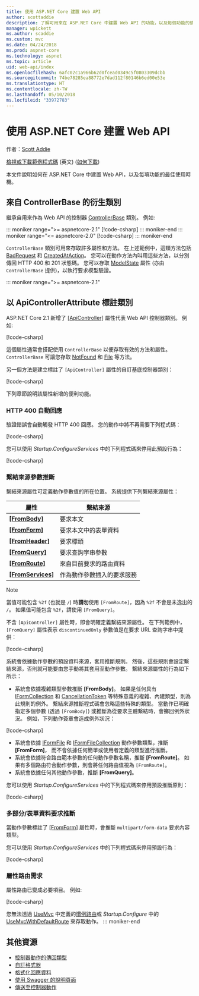 ```yaml
---
title: 使用 ASP.NET Core 建置 Web API
author: scottaddie
description: 了解可用來在 ASP.NET Core 中建置 Web API 的功能，以及每個功能的使用時機。
manager: wpickett
ms.author: scaddie
ms.custom: mvc
ms.date: 04/24/2018
ms.prod: aspnet-core
ms.technology: aspnet
ms.topic: article
uid: web-api/index
ms.openlocfilehash: 6afc02c1a966b62d0fcead0349c5f0803309dcbb
ms.sourcegitcommit: 74be78285ea88772e7dad112f80146b6ed00e53e
ms.translationtype: HT
ms.contentlocale: zh-TW
ms.lasthandoff: 05/10/2018
ms.locfileid: "33972783"
---
```

# <a name="build-web-apis-with-aspnet-core"></a>使用 ASP.NET Core 建置 Web API

作者：[Scott Addie](https://github.com/scottaddie)

[檢視或下載範例程式碼](https://github.com/aspnet/Docs/tree/master/aspnetcore/web-api/define-controller/samples) \(英文\) ([如何下載](xref:tutorials/index#how-to-download-a-sample))

本文件說明如何在 ASP.NET Core 中建置 Web API，以及每項功能的最佳使用時機。

## <a name="derive-class-from-controllerbase"></a>來自 ControllerBase 的衍生類別

繼承自用來作為 Web API 的控制器 [ControllerBase](/dotnet/api/microsoft.aspnetcore.mvc.controllerbase) 類別。 例如: 

::: moniker range=">= aspnetcore-2.1"
[!code-csharp[](../web-api/define-controller/samples/WebApiSample.Api/Controllers/PetsController.cs?name=snippet_PetsController&highlight=3)]
::: moniker-end
::: moniker range="<= aspnetcore-2.0"
[!code-csharp[](../web-api/define-controller/samples/WebApiSample.Api.Pre21/Controllers/PetsController.cs?name=snippet_PetsController&highlight=3)]
::: moniker-end

`ControllerBase` 類別可用來存取許多屬性和方法。 在上述範例中，這類方法包括 [BadRequest](/dotnet/api/microsoft.aspnetcore.mvc.controllerbase.badrequest) 和 [CreatedAtAction](/dotnet/api/microsoft.aspnetcore.mvc.controllerbase.createdataction)。 您可以在動作方法內叫用這些方法，以分別傳回 HTTP 400 和 201 狀態碼。 您可以存取 [ModelState](/dotnet/api/microsoft.aspnetcore.mvc.controllerbase.modelstate) 屬性 (亦由 `ControllerBase` 提供)，以執行要求模型驗證。

::: moniker range=">= aspnetcore-2.1"
## <a name="annotate-class-with-apicontrollerattribute"></a>以 ApiControllerAttribute 標註類別

ASP.NET Core 2.1 新增了 [[ApiController]](/dotnet/api/microsoft.aspnetcore.mvc.apicontrollerattribute) 屬性代表 Web API 控制器類別。 例如: 

[!code-csharp[](../web-api/define-controller/samples/WebApiSample.Api/Controllers/ProductsController.cs?name=snippet_ControllerSignature&highlight=2)]

這個屬性通常會搭配使用 `ControllerBase` 以便存取有效的方法和屬性。 `ControllerBase` 可讓您存取 [NotFound](/dotnet/api/microsoft.aspnetcore.mvc.controllerbase.notfound) 和 [File](/dotnet/api/microsoft.aspnetcore.mvc.controllerbase.file) 等方法。

另一個方法是建立標註了 `[ApiController]` 屬性的自訂基底控制器類別：

[!code-csharp[](../web-api/define-controller/samples/WebApiSample.Api/Controllers/MyBaseController.cs?name=snippet_ControllerSignature)]

下列章節說明該屬性新增的便利功能。

### <a name="automatic-http-400-responses"></a>HTTP 400 自動回應

驗證錯誤會自動觸發 HTTP 400 回應。 您的動作中將不再需要下列程式碼：

[!code-csharp[](../web-api/define-controller/samples/WebApiSample.Api.Pre21/Controllers/PetsController.cs?range=46-49)]

您可以使用 *Startup.ConfigureServices* 中的下列程式碼來停用此預設行為：

[!code-csharp[](../web-api/define-controller/samples/WebApiSample.Api/Startup.cs?name=snippet_ConfigureApiBehaviorOptions&highlight=5)]

### <a name="binding-source-parameter-inference"></a>繫結來源參數推斷

繫結來源屬性可定義動作參數值的所在位置。 系統提供下列繫結來源屬性：

|屬性|繫結來源 |
|---------|---------|
|**[[FromBody]](/dotnet/api/microsoft.aspnetcore.mvc.frombodyattribute)**     | 要求本文 |
|**[[FromForm]](/dotnet/api/microsoft.aspnetcore.mvc.fromformattribute)**     | 要求本文中的表單資料 |
|**[[FromHeader]](/dotnet/api/microsoft.aspnetcore.mvc.fromheaderattribute)** | 要求標頭 |
|**[[FromQuery]](/dotnet/api/microsoft.aspnetcore.mvc.fromqueryattribute)**   | 要求查詢字串參數 |
|**[[FromRoute]](/dotnet/api/microsoft.aspnetcore.mvc.fromrouteattribute)**   | 來自目前要求的路由資料 |
|**[[FromServices]](xref:mvc/controllers/dependency-injection#action-injection-with-fromservices)** | 作為動作參數插入的要求服務 |

> [!NOTE]
> 當值可能包含 `%2f` (也就是 `/`) 時**請勿**使用 `[FromRoute]`，因為 `%2f` 不會是未逸出的 `/`。 如果值可能包含 `%2f`，請使用 `[FromQuery]`。

不含 `[ApiController]` 屬性時，即會明確定義繫結來源屬性。 在下列範例中，`[FromQuery]` 屬性表示 `discontinuedOnly` 參數值是在要求 URL 查詢字串中提供：

[!code-csharp[](../web-api/define-controller/samples/WebApiSample.Api/Controllers/ProductsController.cs?name=snippet_BindingSourceAttributes&highlight=2)]

系統會依據動作參數的預設資料來源，套用推斷規則。 然後，這些規則會設定繫結來源，否則就可能要由您手動將其套用至動作參數。 繫結來源屬性的行為如下所示：

* 系統會依據複雜類型參數推斷 **[FromBody]**。 如果是任何具有 [IFormCollection](/dotnet/api/microsoft.aspnetcore.http.iformcollection) 和 [CancellationToken](/dotnet/api/system.threading.cancellationtoken) 等特殊意義的複雜、內建類型，則為此規則的例外。 繫結來源推斷程式碼會忽略這些特殊的類型。 當動作已明確指定多個參數 (透過 `[FromBody]`) 或推斷為從要求主體繫結時，會擲回例外狀況。 例如，下列動作簽章會造成例外狀況：

[!code-csharp[](../web-api/define-controller/samples/WebApiSample.Api/Controllers/TestController.cs?name=snippet_ActionsCausingExceptions)]

* 系統會依據 [IFormFile](/dotnet/api/microsoft.aspnetcore.http.iformfile) 和 [IFormFileCollection](/dotnet/api/microsoft.aspnetcore.http.iformfilecollection) 動作參數類型，推斷 **[FromForm]**， 而不會依據任何簡單或使用者定義的類型進行推斷。
* 系統會依據符合路由範本參數的任何動作參數名稱，推斷 **[FromRoute]**。 如果有多個路由符合動作參數，則會將任何路由值視為 `[FromRoute]`。
* 系統會依據任何其他動作參數，推斷 **[FromQuery]**。

您可以使用 *Startup.ConfigureServices* 中的下列程式碼來停用預設推斷原則：

[!code-csharp[](../web-api/define-controller/samples/WebApiSample.Api/Startup.cs?name=snippet_ConfigureApiBehaviorOptions&highlight=4)]

### <a name="multipartform-data-request-inference"></a>多部分/表單資料要求推斷

當動作參數標註了 [[FromForm]](/dotnet/api/microsoft.aspnetcore.mvc.fromformattribute) 屬性時，會推斷 `multipart/form-data` 要求內容類型。

您可以使用 *Startup.ConfigureServices* 中的下列程式碼來停用預設行為：

[!code-csharp[](../web-api/define-controller/samples/WebApiSample.Api/Startup.cs?name=snippet_ConfigureApiBehaviorOptions&highlight=3)]

### <a name="attribute-routing-requirement"></a>屬性路由需求

屬性路由已變成必要項目。 例如: 

[!code-csharp[](../web-api/define-controller/samples/WebApiSample.Api/Controllers/ProductsController.cs?name=snippet_ControllerSignature&highlight=1)]

您無法透過 [UseMvc](/dotnet/api/microsoft.aspnetcore.builder.mvcapplicationbuilderextensions.usemvc#Microsoft_AspNetCore_Builder_MvcApplicationBuilderExtensions_UseMvc_Microsoft_AspNetCore_Builder_IApplicationBuilder_System_Action_Microsoft_AspNetCore_Routing_IRouteBuilder__) 中定義的[慣例路由](xref:mvc/controllers/routing#conventional-routing)或 *Startup.Configure* 中的 [UseMvcWithDefaultRoute](/dotnet/api/microsoft.aspnetcore.builder.mvcapplicationbuilderextensions.usemvcwithdefaultroute#Microsoft_AspNetCore_Builder_MvcApplicationBuilderExtensions_UseMvcWithDefaultRoute_Microsoft_AspNetCore_Builder_IApplicationBuilder_) 來存取動作。
::: moniker-end

## <a name="additional-resources"></a>其他資源

* [控制器動作的傳回類型](xref:web-api/action-return-types)
* [自訂格式器](xref:web-api/advanced/custom-formatters)
* [格式化回應資料](xref:web-api/advanced/formatting)
* [使用 Swagger 的說明頁面](xref:tutorials/web-api-help-pages-using-swagger)
* [傳送至控制器動作](xref:mvc/controllers/routing)
